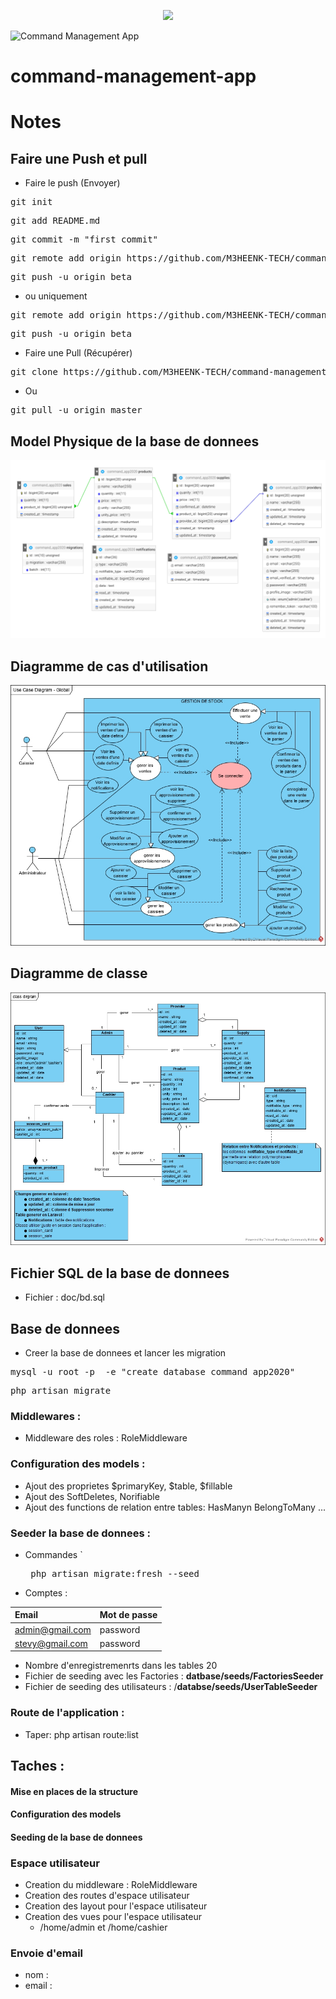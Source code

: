 
<p align="center"><img src="https://avatars0.githubusercontent.com/u/45993282?s=200&v=4" width="400"></p>

![Command Management App](https://github.com/M3HEENK-TECH/command-management-app/workflows/Laravel/badge.svg) 


# command-management-app

# Notes

##  Faire une Push et pull

* Faire le push (Envoyer)
<pre>git init </pre>
<pre>git add README.md </pre>
<pre>git commit -m "first commit"</pre>
<pre>git remote add origin https://github.com/M3HEENK-TECH/command-management-app.git</pre>
<pre>git push -u origin beta</pre>

* ou uniquement 

<pre>git remote add origin https://github.com/M3HEENK-TECH/command-management-app.git</pre>
<pre>git push -u origin beta</pre>


* Faire une Pull (Récupérer)

<pre>git clone https://github.com/M3HEENK-TECH/command-management-app.git</pre>
- Ou
<pre>git pull -u origin master</pre>

## Model Physique  de la base de donnees
![Model de BD](https://raw.githubusercontent.com/M3HEENK-TECH/command-management-app/master/doc/db_model.png)

## Diagramme de cas d'utilisation
![Diagramme de cas d'utilisation](https://raw.githubusercontent.com/M3HEENK-TECH/command-management-app/master/doc/uc_diagram.jpg)

## Diagramme de classe
![Diagramme de classe](https://raw.githubusercontent.com/M3HEENK-TECH/command-management-app/master/doc/class_dirgram.jpg)


## Fichier SQL de la base de donnees
 * Fichier : doc/bd.sql

## Base  de donnees
* Creer la base de donnees et lancer les migration
<pre>
mysql -u root -p  -e "create database command_app2020"
</pre>
<pre>
php artisan migrate
</pre>

### Middlewares :
* Middleware des roles : RoleMiddleware

### Configuration des models :
* Ajout des proprietes $primaryKey, $table, $fillable
* Ajout des SoftDeletes, Norifiable
* Ajout des functions de relation entre tables: HasManyn BelongToMany ...


### Seeder la base de donnees :
* Commandes 
    `<pre> php artisan migrate:fresh --seed </pre>
* Comptes : 

|Email| Mot de passe|
|:--------|:----------|
|admin@gmail.com| password|
|stevy@gmail.com| password|

* Nombre d'enregistremenrts dans les tables 20 
* Fichier de seeding avec les Factories : **datbase/seeds/FactoriesSeeder**
* Fichier de seeding des utilisateurs : /**databse/seeds/UserTableSeeder**


### Route de l'application :
* Taper: php artisan route:list

## Taches :

#### Mise en places de la structure

#### Configuration des models

#### Seeding de la base de donnees

### Espace utilisateur
* Creation du middleware : RoleMiddleware
* Creation des routes d'espace utilisateur
* Creation des layout pour l'espace utilisateur
* Creation des vues pour l'espace utilisateur
    * /home/admin et /home/cashier

### Envoie d'email
* nom : 
* email : 
